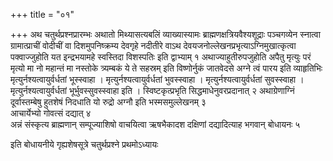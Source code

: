 +++
title = "०१"

+++
अथ चतुर्थप्रश्नप्रारम्भः अथातो
मिथ्यासत्यबलिं व्याख्यास्यामः
ब्राह्मणक्षत्रियवैश्यशूद्राः
पञ्चगव्येन स्नात्वा ग्रामात्प्राचीं वोदीचीं वा दिशमुपनिष्क्रम्य
देवगृहे नदीतीरे वाऽथ देवयजनोल्लेखनप्रभृत्याऽग्निमुखात्कृत्वा
पक्वाज्जुहोति यत इन्द्रभयामहे स्वस्तिदा विशस्पतिः इति द्वाभ्याम् १
अथाज्याहुतीरुपजुहोति अपैतु मृत्युः परं मृत्यो मा नो महान्तं मा
नस्तोके त्र्यम्बकं ये ते सहस्रम् इति विष्णोर्नुकं जातवेदसे
अग्ने त्वं पारय इति व्याहृतिभिः मृत्युर्नश्यत्वायुर्वर्धतां
भूस्स्वाहा । मृत्युर्नश्यत्वायुर्वर्धतां भुवस्स्वाहा ।
मृत्युर्नश्यत्वायुर्वर्धतां सुवस्स्वाहा । मृत्युर्नश्यत्वायुर्वर्धतां
भूर्भुवस्सुवस्स्वाहा इति । स्विष्टकृत्प्रभृति
सिद्धमाधेनुवरप्रदानात् २
अथाग्रेणाग्निं दूर्वास्तम्बेषु हुतशेषं निदधाति यो रुद्रो
अग्नौ इति भस्मसमुल्लेखनम् ३  
आचार्येभ्यो गोवत्सं दद्यात् ४  
अन्नं
संस्कृत्य ब्राह्मणान् सम्पूज्याशिषो वाचयित्वा ऋषभैकादश दक्षिणां
दद्यादित्याह भगवान् बोधायनः ५  

इति बोधायनीये गृह्यशेषसूत्रे चतुर्थप्रश्ने
प्रथमोऽध्यायः
